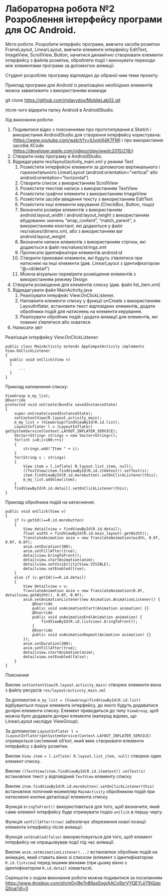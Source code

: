 # Лабораторна робота №2 Розроблення інтерфейсу програми для ОС Android.

*Мета роботи*. Розробити інтерфейс програми, вивчити засоби розмітки FrameLayout, LinearLayout, вивчити елементи інтерфейсу EditText, ImageView, ScrollView, Button, начитися динамічно створювати елементи інтерфейсу з файлів розмітки, обробляти події і виконувати переходи між елементами програми за допомогою анімації.

Студент розробляє програму відповідно до обраної ним теми проекту.

Приклад програми для Android із реалізацією необхідних елементів можна завантажити з використанням команди

git clone https://github.com/mdavydov/MobileLab02.git

після чого відкрити папку Android в AndroidStudio.

Хід виконання роботи:

1. Подивитися відео з поясненнями про прототипування в Sketch і використання AndroidStudio для створення інтерфейсу користувача: (https://www.youtube.com/watch?v=lUymjX4K7FM) і про використання засобів XCode (https://developer.apple.com/videos/play/wwdc2015/218/)
1. Створити нову програму в AndroidStudio.
1. Відредагувати res/layout/activity_main.xml у режимі Text
    1. Розмістити інтерфейсні елементи за допомогою вертикального і горизонтального LinearLayout (android:orientation="vertical" або android:orientation="horizontal")
    1. Створити список з використанням ScrollView
    1. Розмістити текстові написи з використанням TextView
    1. Розмістити графічні елементи з використанням ImageView
    1. Розмістити засоби введення тексту з використанням EditText
    1. Розмістити інші елементи керування (CheckBox, Button, тощо)
    1. Визначити розміри елементів з використанням android:layout_width і android:layout_height з використанням вбудованих значень “wrap_content”, “match_parent”, з використанням констант, які додаються у файл res/values/dimens.xml, або з використанням ваг android:layout_weight
    1. Визначити написи елементів з використанням стрічок, які додаються в файл res/values/strings.xml
    1. Прописати ідентифікатори елементів android:id
    1. Створити приховані елементи, які будуть з’являтися при натиснені на інші елементи (див. LinearLayout з ідентифікатором “@+id/detail”)
    1. Можна візуально перевірити розміщення елементів з використанням режиму Design
1. Створити розміщення для елементів списку (див. файл list_item.xml)
1. Відредагувати файл MainActivity.java
    1. Реалізувати інтерфейс View.OnClickListener.
    1. Наповнити елементи списку у функції onCreate з використанням LayoutInflater, встановити текст відповідних елементів, додати обробники подій для натиcнень на елементи керування.
    1. Реалізувати обробник подій і додати анімації для елементів, які повинні з’являтися або ховатися.
1. Написати звіт 
 
Реалізація інтерфейсу View.OnClickListener:
  ```
public class MainActivity extends AppCompatActivity implements View.OnClickListener
{
    public void onClick(View v)
    {
        ...
    }
}
```

Приклад наповнення списку:
```
ViewGroup m_my_list;
@Override
protected void onCreate(Bundle savedInstanceState)
{
    super.onCreate(savedInstanceState);
    setContentView(R.layout.activity_main);
    m_my_list = (ViewGroup)findViewById(R.id.list);
    LayoutInflater l = (LayoutInflater) getSystemService(Context.LAYOUT_INFLATER_SERVICE);
    Vector<String> strings = new Vector<String>();
    for(int i=0;i<100;++i)
    {
        strings.add("Item " + i);
    }
    for(String s : strings)
    {
        View item = l.inflate( R.layout.list_item, null);
        ((TextView)item.findViewById(R.id.itemtext)).setText(s);
        item.findViewById(R.id.morebutton).setOnClickListener(this);
        m_my_list.addView(item);
    }
    findViewById(R.id.detail).setOnClickListener(this);
}
```
   
Приклад обробника подій на натиснення:
```
public void onClick(View v)
{
    if (v.getId()==R.id.morebutton)
    {
        View detailview = findViewById(R.id.detail);
        float width = findViewById(R.id.main_layout).getWidth();
        TranslateAnimation anim = new TranslateAnimation(width, 0.0f, 0.0f, 0.0f);
        anim.setDuration(300);
        anim.setFillAfter(true);
        detailview.bringToFront();
        detailview.startAnimation(anim);
        detailview.setVisibility(View.VISIBLE);
        detailview.setEnabled(true);
    }
    else if (v.getId()==R.id.detail)
    {
        View detailview = v;
        TranslateAnimation anim = new TranslateAnimation(0.0f, detailview.getWidth(), 0.0f, 0.0f);
        anim.setAnimationListener(new Animation.AnimationListener() {
            @Override
            public void onAnimationStart(Animation animation) {}
            @Override
            public void onAnimationEnd(Animation animation) {
                findViewById(R.id.listview).bringToFront();
            }
            @Override
            public void onAnimationRepeat(Animation animation) {}
        });
        anim.setDuration(300);
        anim.setFillAfter(true);
        detailview.startAnimation(anim);
        detailview.setEnabled(false);
    }
}
```



*Пояснення*

Виклик `setContentView(R.layout.activity_main)` створює елементи вікна з файлу ресурсів `res/layout/activity_main.xml`

За допомогою `m_my_list = (ViewGroup)findViewById(R.id.list)` відбувається пошук елемента інтерфейсу, до якого будуть додаватися дочірні елементи списку. Елемент приводиться до типу `ViewGroup`, щоб можна було додавати дочірні елементи (наперед відомо, що LinearLayout наслідує ViewGroup).

За допомогою `LayoutInflater l = (LayoutInflater)getSystemService(Context.LAYOUT_INFLATER_SERVICE)`
отримується системний об’єкт, який вміє створювати елементи інтерфейсу з файлу розмітки.

Виклик `View item = l.inflate( R.layout.list_item, null)` створює один елемент списку.

Виклик `((TextView)item.findViewById(R.id.itemtext)).setText(s)` встановлює текст у відповідний `TextView` елементу списку

Виклик `item.findViewById(R.id.morebutton).setOnClickListener(this)` встановлює поточний екземпляр `MainActivity` обробником подій при натисненні кнопки деталізації елемента списку.

Функція `bringToFront()` використовється для того, щоб визначити, який саме елемент інтерфейсу буде отримувати подію `onClick` в першу чергу.

Функція `setFillAfter(true)` забезпечує збереження нової позиції елемента інтерфейсу після анімації.

Фукнція `setEnabled(false)` використовується для того, щоб  елемент інтерфейсу не опрацьовував події під час анімації.

Виклик `anim.setAnimationListener(...)` встановлює обробник подій на анімацію, який ставить вікно зі списком (елемент з ідентифікатором `R.id.listview`) перед іншими вікнами (при цьому вікно з ідентифікатором `R.id.detail` ховається).

Скріншоти з ходом виконання роботи можна подивитися за посиланням https://www.dropbox.com/sh/m0yl9e7n86as5qg/AACo9zrVYQEYiJi79tQqpQXoa?dl=0

